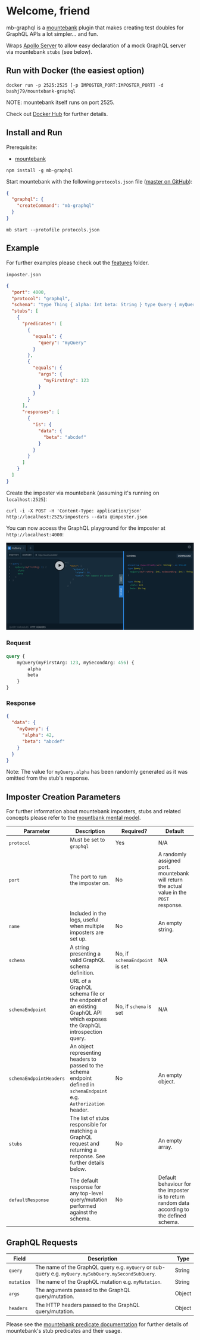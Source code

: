 # Welcome, friend

mb-graphql is a [mountebank](https://www.mbtest.org) plugin that makes creating test doubles for GraphQL APIs a lot
simpler... and fun.

Wraps [Apollo Server](https://www.apollographql.com/docs/apollo-server) to allow easy declaration of a mock GraphQL
server via mountebank `stubs` (see below).

## Run with Docker (the easiest option)

```
docker run -p 2525:2525 [-p IMPOSTER_PORT:IMPOSTER_PORT] -d bashj79/mountebank-graphql
```

NOTE: mountebank itself runs on port 2525.

Check out [Docker Hub](https://hub.docker.com/r/bashj79/mountebank-graphql) for further details.

## Install and Run

Prerequisite:

* [mountebank](https://www.mbtest.org)

```
npm install -g mb-graphql
```

Start mountebank with the following `protocols.json`
file ([master on GitHub](https://github.com/bashj79/mb-graphql/blob/master/protocols.json)):

```json
{
  "graphql": {
    "createCommand": "mb-graphql"
  }
}
```

```
mb start --protofile protocols.json
```

## Example

For further examples please check out the [features](https://github.com/bashj79/mb-graphql/tree/main/features) folder.

`imposter.json`

```json
{
  "port": 4000,
  "protocol": "graphql",
  "schema": "type Thing { alpha: Int beta: String } type Query { myQuery(myFirstArg: Int, mySecondArg: Int): Thing }",
  "stubs": [
    {
      "predicates": [
        {
          "equals": {
            "query": "myQuery"
          }
        },
        {
          "equals": {
            "args": {
              "myFirstArg": 123
            }
          }
        }
      ],
      "responses": [
        {
          "is": {
            "data": {
              "beta": "abcdef"
            }
          }
        }
      ]
    }
  ]
}
```

Create the imposter via mountebank (assuming it's running on `localhost:2525`):

```
curl -i -X POST -H 'Content-Type: application/json' http://localhost:2525/imposters --data @imposter.json
```

You can now access the GraphQL playground for the imposter at `http://localhost:4000`:

![GraphQL Playground](./playground.png)

### Request

```graphql
query {
    myQuery(myFirstArg: 123, mySecondArg: 456) {
        alpha
        beta
    }
}
```

### Response

```json
{
  "data": {
    "myQuery": {
      "alpha": 42,
      "beta": "abcdef"
    }
  }
}
```

Note: The value for `myQuery.alpha` has been randomly generated as it was omitted from the stub's response.

## Imposter Creation Parameters

For further information about mountebank imposters, stubs and related concepts please refer to
the [mountbank mental model](https://www.mbtest.org/docs/mentalModel).

| Parameter               | Description                                                                                                              | Required?                      | Default                                                                                      |
|-------------------------|--------------------------------------------------------------------------------------------------------------------------|--------------------------------|----------------------------------------------------------------------------------------------|
| `protocol`              | Must be set to `graphql`                                                                                                 | Yes                            | N/A                                                                                          |                                                                                     
| `port`                  | The port to run the imposter on.                                                                                         | No                             | A randomly assigned port. mountebank will return the actual value in the `POST` response.    |                                                                                     
| `name`                  | Included in the logs, useful when multiple imposters are set up.                                                         | No                             | An empty string.                                                                             |
| `schema`                | A string presenting a valid GraphQL schema definition.                                                                   | No, if `schemaEndpoint` is set | N/A                                                                                          |      
| `schemaEndpoint`        | URL of a GraphQL schema file or the endpoint of an existing GraphQL API which exposes the GraphQL introspection query.   | No, if `schema` is set         | N/A                                                                                          |  
| `schemaEndpointHeaders` | An object representing headers to passed to the schema endpoint defined in `schemaEndpoint` e.g. `Authorization` header. | No                             | An empty object.                                                                             |
| `stubs`                 | The list of stubs responsible for matching a GraphQL request and returning a response. See further details below.        | No                             | An empty array.                                                                              |
| `defaultResponse`       | The default response for any top-level query/mutation performed against the schema.                                      | No                             | Default behaviour for the imposter is to return random data according to the defined schema. |

## GraphQL Requests

| Field      | Description                                                                                           | Type   |
|------------|-------------------------------------------------------------------------------------------------------|--------|
| `query`    | The name of the GraphQL query e.g. `myQuery` or sub-query e.g. `myQuery.mySubQuery.mySecondSubQuery`. | String |
| `mutation` | The name of the GraphQL mutation e.g. `myMutation`.                                                   | String |
| `args`     | The arguments passed to the GraphQL query/mutation.                                                   | Object |
| `headers`  | The HTTP headers passed to the GraphQL query/mutation.                                                | Object |

Please see the [mountebank predicate documentation](https://www.mbtest.org/docs/api/predicates) for further details of
mountebank's stub predicates and their usage.
